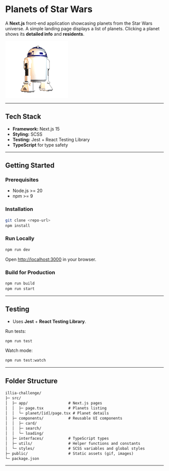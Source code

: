 # Planets of Star Wars

A **Next.js** front-end application showcasing planets from the Star Wars universe.
A simple landing page displays a list of planets. Clicking a planet shows its **detailed info** and **residents**.

![Star Wars GIF](public/starwars2.gif)

---

## Tech Stack

- **Framework:** Next.js 15
- **Styling:** SCSS
- **Testing:** Jest + React Testing Library
- **TypeScript** for type safety

---

## Getting Started

### Prerequisites

- Node.js >= 20
- npm >= 9

### Installation

```bash
git clone <repo-url>
npm install
```

### Run Locally

```bash
npm run dev
```

Open [http://localhost:3000](http://localhost:3000) in your browser.

### Build for Production

```bash
npm run build
npm run start
```

---

## Testing

- Uses **Jest** + **React Testing Library**.

Run tests:

```bash
npm run test
```

Watch mode:

```bash
npm run test:watch
```

---

## Folder Structure

```
illia-challenge/
├─ src/
│  ├─ app/                  # Next.js pages
│  │  ├─ page.tsx           # Planets listing
│  │  └─ planet/[id]/page.tsx # Planet details
│  ├─ components/           # Reusable UI components
│  │  ├─ card/
│  │  ├─ search/
│  │  └─ loading/
│  ├─ interfaces/           # TypeScript types
│  ├─ utils/                # Helper functions and constants
│  └─ styles/               # SCSS variables and global styles
├─ public/                  # Static assets (gif, images)
└─ package.json
```

---
